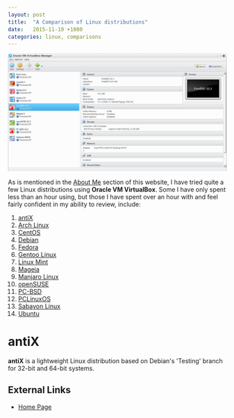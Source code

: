 ```yaml
---
layout: post
title:  "A Comparison of Linux distributions"
date:   2015-11-10 +1000
categories: linux, comparisons
---
```

![Screenshot of VirtualBox 5.0.10](/images/VirtualBox-5.0.10-screenshot.png)

As is mentioned in the [About Me](https://fusion809.github.io/about-me/) section of this website, I have tried quite a few Linux distributions using **Oracle VM VirtualBox**. Some I have only spent less than an hour using, but those I have spent over an hour with and feel fairly confident in my ability to review, include:
1. [antiX](#antiX)
2. [Arch Linux](https://www.archlinux.org/)
3. [CentOS](https://www.centos.org/)
4. [Debian](http://debian.org/)
5. [Fedora](https://getfedora.org/)
6. [Gentoo Linux](https://www.gentoo.org/)
7. [Linux Mint](http://linuxmint.com/)
8. [Mageia](http://www.mageia.org/en/)
9. [Manjaro Linux](https://manjaro.github.io)
10. [openSUSE](https://www.opensuse.org/)
11. [PC-BSD](http://www.pcbsd.org/)
12. [PCLinuxOS](http://www.pclinuxos.com/)
13. [Sabayon Linux](http://www.sabayon.org/)
14. [Ubuntu](http://www.ubuntu.com/)

# antiX
**antiX** is a lightweight Linux distribution based on Debian's 'Testing' branch for 32-bit and 64-bit systems.

## External Links
* [Home Page](http://antix.mepis.org/index.php?title=Main_Page)
